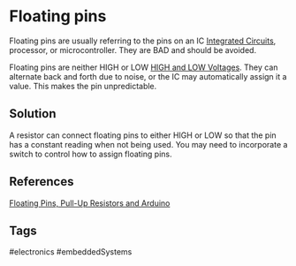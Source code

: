 # Floating pins 

Floating pins are usually referring to the pins on an IC [Integrated Circuits](../202305121825), processor, or microcontroller. They are BAD and should be avoided.   

Floating pins are neither HIGH or LOW [HIGH and LOW Voltages](../202305121857). They can alternate back and forth due to noise, or the IC  may automatically assign it a value. This makes the pin unpredictable.   

## Solution
A resistor can connect floating pins to either HIGH or LOW so that the pin has a constant reading when not being used. You may need to incorporate a switch to control how to assign floating pins.  

## References
[Floating Pins, Pull-Up Resistors and Arduino](https://www.programmingelectronics.com/floating-pins-pull-up-resistors-and-arduino/)

## Tags
#electronics #embeddedSystems
